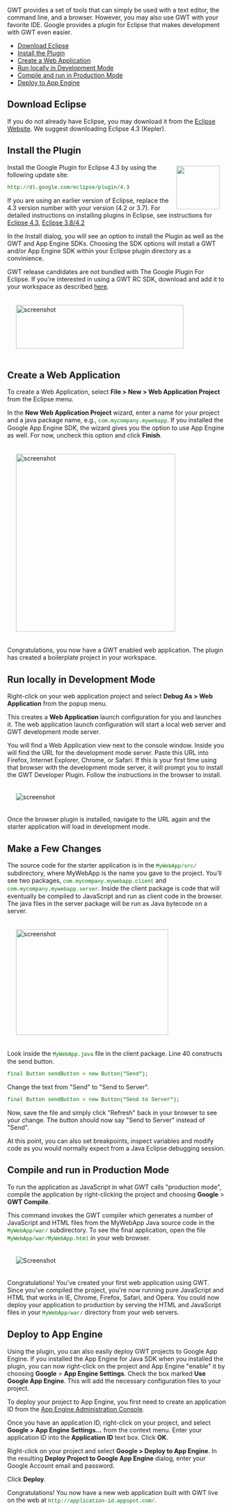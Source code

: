 
<style>
code, .code {font-size: 9pt; font-family: Courier, Courier New, monospace; color:#007000;}
.highlight {background-color: #ffc;}
.strike {text-decoration:line-through; color:red;}
.header {margin-top: 1.5ex;}
.details {margin-top: 1ex;}
</style>

<style>

div.screenshot img {
  margin: 20px;
}


.download {
  border: none;
}

.download td {
  border: none;
}
</style>

<p>GWT provides a set of tools that can simply be used with a
text editor, the command line, and a browser. However, you may also use GWT with your
favorite IDE. Google provides a plugin for Eclipse that makes development with
GWT even easier.
</p>

<ul class="toc">
  <li><a href="#eclipse">Download Eclipse</a></li>
  <li><a href="#installing">Install the Plugin</a></li>
  <li><a href="#creating">Create a Web Application</a></li>
  <li><a href="#running">Run locally in Development Mode</a></li>
  <li><a href="#compiling">Compile and run in Production Mode</a></li>
  <li><a href="#deploying">Deploy to App Engine</a></li>
</ul>

<h2 id="eclipse">Download Eclipse</h2>

<p>
If you do not already have Eclipse, you may download it from the <a
href="http://www.eclipse.org/downloads/" rel="nofollow">Eclipse Website</a>.
We suggest downloading Eclipse 4.3 (Kepler).
</p>

<h2 id="installing">Install the Plugin</h2>

<img src="https://developers.google.com/eclipse/images/google-plugin.png" style="float: right; width: 100px;
margin: 5px 15px 5px 5px;" height="100" width="100" />

<p>
Install the Google Plugin for Eclipse 4.3 by using the following update
site:
<p><code>http://dl.google.com/eclipse/plugin/4.3</code></p>

<p>
If you are using an earlier version of Eclipse, replace the 4.3 version number
with your version (4.2 or 3.7). For detailed instructions on installing plugins
in Eclipse, see instructions for <a href="//developers.google.com/eclipse/docs/install-eclipse-4.3">Eclipse 4.3</a>,
<a href="https://developers.google.com/eclipse/docs/install-eclipse-4.2">Eclipse 3.8/4.2</a>
</p>

<p>In the Install dialog, you will see an option to install the Plugin as well
as the GWT and App Engine SDKs. Choosing the SDK options will install a GWT
and/or App Engine SDK within your Eclipse plugin directory as a convinience.
</p>

<p class="note" style="margin-top: 0.7em;">GWT release candidates are not bundled with The Google Plugin For Eclipse. If you're interested in using a GWT RC SDK, download and add it to your workspace as described <a href="https://developers.google.com/eclipse/docs/using_sdks">here</a>.
</p>

<div class="screenshot">
  <img src="images/eclipse/eclipse-install-options.png"
  style="width: 385px; height: 100px;" alt="screenshot"/>
</div>

<h2 id="creating">Create a Web Application</h2>
<p>
  To create a Web Application, select <b>File &gt; New &gt;
  Web Application Project</b> from the Eclipse menu.
</p>
<p>
  In the <b>New Web Application Project</b> wizard, enter a name for your project
  and a java package name, e.g., <code>com.mycompany.mywebapp</code>. If you
  installed the Google App Engine SDK, the wizard
  gives you the option to use App Engine as well. For now, uncheck this
  option and click <b>Finish</b>.
</p>

<div class="screenshot">
  <img src="images/eclipse/web-app-wizard.png"
  style="width: 366px; height: 409px;" alt="screenshot"/>
</div>

<p>
  Congratulations, you now have a GWT enabled web application.
  The plugin has created a boilerplate project in your workspace.
</p>

<h2 id="running">Run locally in Development Mode</h2>
<p>
  Right-click on your web application project and select <b>Debug As &gt; Web
  Application</b> from the popup menu.
</p>
<p>
  This creates a <b>Web Application</b> launch configuration for
  you and launches it.  The web application launch configuration will start a
  local web server and GWT development mode server.
</p>
<p>
  You will find a Web Application view next to the console window.
  Inside you will find the URL for the development mode server. Paste
  this URL into Firefox, Internet Explorer, Chrome, or Safari. If this is your first time
  using that browser with the development mode server, it will prompt you to install
  the GWT Developer Plugin. Follow the instructions in the browser to install.
</p>
<div class="screenshot">
  <img src="images/myapplication-missing-plugin.png" alt="screenshot"/>
</div>
<p>
  Once the browser plugin is installed, navigate to the URL again and the starter application will load in development
  mode.
</p>


<h2>Make a Few Changes</h2>
<p>The source code for the starter application is in the <code>MyWebApp/src/</code> subdirectory, where MyWebApp is the name you gave to the project.
You'll see two packages, <code>com.mycompany.mywebapp.client</code> and
<code>com.mycompany.mywebapp.server</code>. Inside the client package is code that will eventually be compiled to JavaScript and run as client code in the browser. The java files in the server package will be run as Java bytecode on a server.</p>

<div class="screenshot">
  <img src="images/eclipse/web-app-src.png"
  style="width: 350px; height: 243px;" alt="screenshot"/>
</div>

<p>
  Look inside the <code>MyWebApp.java</code> file in the client package. Line 40 constructs the send button.
</p>

<pre class="code">final Button sendButton = new Button(&quot;Send&quot;);</pre>

<p>
  Change the text from &quot;Send&quot; to &quot;Send to Server&quot;.
</p>

<pre class="code">final Button sendButton = new Button(&quot;Send to Server&quot;);</pre>


<p>Now, save the file and simply click "Refresh" back in your browser to see your change. The button should now say &quot;Send to Server&quot; instead of &quot;Send&quot;.</p>

<p>
  At this point, you can also set breakpoints, inspect variables and modify code as
  you would normally expect from a Java Eclipse debugging session.
</p>

<a name="compiling"></a>
<h2>Compile and run in Production Mode</h2>

<p>To run the application as JavaScript in what GWT calls "production mode",
compile the application by right-clicking the project and choosing <b>Google</b>
&gt; <b>GWT Compile</b>.
</p>
<p>This command invokes the GWT compiler which generates a number of
JavaScript and HTML files from the MyWebApp Java source code in the
<code>MyWebApp/war/</code> subdirectory.  To see the final application, open the file
<code>MyWebApp/war/MyWebApp.html</code> in your web browser.</p>

<div class="screenshot"><img src="images/myapplication-browser.png"
  alt="Screenshot"/></div>

<p>Congratulations! You've created your first web application using GWT.
Since you've compiled the project, you're now running pure JavaScript
and
HTML that works in IE, Chrome, Firefox, Safari, and Opera. You could now deploy
your application to production by serving the HTML and JavaScript files in your
<code>MyWebApp/war/</code> directory from your web servers.</p>



<h2 id="deploying">Deploy to App Engine</h2>
<p>
  Using the plugin, you can also easily deploy GWT projects to Google App
  Engine. If you installed the App Engine for Java SDK when you installed the plugin,
  you can now right-click on the project and App Engine "enable" it by choosing
  <b>Google</b> &gt; <b>App Engine Settings</b>. Check the box marked <b>Use
    Google App Engine</b>. This will add the necessary configuration files to
  your project.
</p>
<p>
  To deploy your project to App Engine, you first need to create an application
  ID from the <a href="https://appengine.google.com/">App Engine Administration Console</a>.
</p>

<p>
  Once you have an application ID, right-click on your project, and
  select <b>Google &gt; App Engine Settings...</b> from the context menu.  Enter
  your application ID into the <b>Application ID</b> text box. Click <b>OK</b>.
</p>

<p>
  Right-click on your project and select <b>Google &gt; Deploy to App Engine</b>.
  In the resulting <b>Deploy Project to Google App Engine</b> dialog, enter your
  Google Account email and password.
</p>

<p>
  Click <b>Deploy</b>.
</p>

<p>
Congratulations! You now have a new web application built with GWT live on the web at <code>http://<i>application-id</i>.appspot.com/</code>.
</p>


